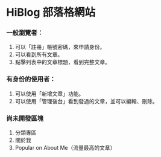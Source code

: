 # HiBlog 部落格網站

### 一般瀏覽者：
1. 可以「註冊」帳號密碼，來申請身份。
2. 可以看到所有文章。
3. 點擊列表中的文章標題，看到完整文章。

### 有身份的使用者：
1. 可以使用「新增文章」功能。
2. 可以使用「管理後台」看到發過的文章，並可以編輯、刪除。


### 尚未開發區塊
1. 分類專區
2. 關於我
3. Popular on About Me（流量最高的文章）

